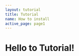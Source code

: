 ```yaml
---
layout: tutorial
title: Tutorial
name: How to install
active_page: page1
---
```


# Hello to Tutorial!
